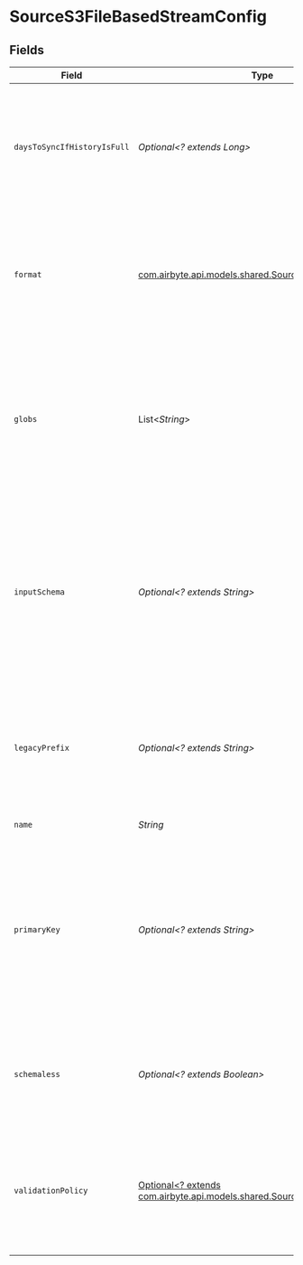 # SourceS3FileBasedStreamConfig


## Fields

| Field                                                                                                                                                                                                    | Type                                                                                                                                                                                                     | Required                                                                                                                                                                                                 | Description                                                                                                                                                                                              |
| -------------------------------------------------------------------------------------------------------------------------------------------------------------------------------------------------------- | -------------------------------------------------------------------------------------------------------------------------------------------------------------------------------------------------------- | -------------------------------------------------------------------------------------------------------------------------------------------------------------------------------------------------------- | -------------------------------------------------------------------------------------------------------------------------------------------------------------------------------------------------------- |
| `daysToSyncIfHistoryIsFull`                                                                                                                                                                              | *Optional<? extends Long>*                                                                                                                                                                               | :heavy_minus_sign:                                                                                                                                                                                       | When the state history of the file store is full, syncs will only read files that were last modified in the provided day range.                                                                          |
| `format`                                                                                                                                                                                                 | [com.airbyte.api.models.shared.SourceS3Format](../../models/shared/SourceS3Format.md)                                                                                                                    | :heavy_check_mark:                                                                                                                                                                                       | The configuration options that are used to alter how to read incoming files that deviate from the standard formatting.                                                                                   |
| `globs`                                                                                                                                                                                                  | List<*String*>                                                                                                                                                                                           | :heavy_minus_sign:                                                                                                                                                                                       | The pattern used to specify which files should be selected from the file system. For more information on glob pattern matching look <a href="https://en.wikipedia.org/wiki/Glob_(programming)">here</a>. |
| `inputSchema`                                                                                                                                                                                            | *Optional<? extends String>*                                                                                                                                                                             | :heavy_minus_sign:                                                                                                                                                                                       | The schema that will be used to validate records extracted from the file. This will override the stream schema that is auto-detected from incoming files.                                                |
| `legacyPrefix`                                                                                                                                                                                           | *Optional<? extends String>*                                                                                                                                                                             | :heavy_minus_sign:                                                                                                                                                                                       | The path prefix configured in v3 versions of the S3 connector. This option is deprecated in favor of a single glob.                                                                                      |
| `name`                                                                                                                                                                                                   | *String*                                                                                                                                                                                                 | :heavy_check_mark:                                                                                                                                                                                       | The name of the stream.                                                                                                                                                                                  |
| `primaryKey`                                                                                                                                                                                             | *Optional<? extends String>*                                                                                                                                                                             | :heavy_minus_sign:                                                                                                                                                                                       | The column or columns (for a composite key) that serves as the unique identifier of a record. If empty, the primary key will default to the parser's default primary key.                                |
| `schemaless`                                                                                                                                                                                             | *Optional<? extends Boolean>*                                                                                                                                                                            | :heavy_minus_sign:                                                                                                                                                                                       | When enabled, syncs will not validate or structure records against the stream's schema.                                                                                                                  |
| `validationPolicy`                                                                                                                                                                                       | [Optional<? extends com.airbyte.api.models.shared.SourceS3ValidationPolicy>](../../models/shared/SourceS3ValidationPolicy.md)                                                                            | :heavy_minus_sign:                                                                                                                                                                                       | The name of the validation policy that dictates sync behavior when a record does not adhere to the stream schema.                                                                                        |